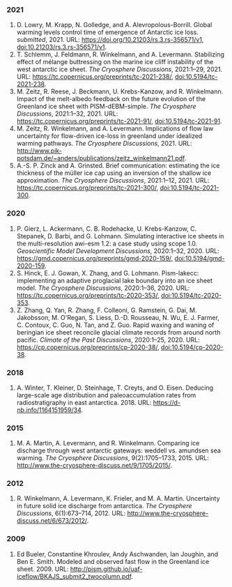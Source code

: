 ### 2021

1. D\. Lowry, M\. Krapp, N\. Golledge, and A\. Alevropolous\-Borrill\. Global warming levels control time of emergence of Antarctic ice loss\. *submitted*, 2021\. URL: [https://doi\.org/10\.21203/rs\.3\.rs\-356571/v1](https://doi.org/10.21203/rs.3.rs-356571/v1), [doi:10\.21203/rs\.3\.rs\-356571/v1](https://doi.org/10.21203/rs.3.rs-356571/v1)\.   
2. T\. Schlemm, J\. Feldmann, R\. Winkelmann, and A\. Levermann\. Stabilizing effect of mélange buttressing on the marine ice cliff instability of the west antarctic ice sheet\. *The Cryosphere Discussions*, 2021:1–29, 2021\. URL: [https://tc\.copernicus\.org/preprints/tc\-2021\-238/](https://tc.copernicus.org/preprints/tc-2021-238/), [doi:10\.5194/tc\-2021\-238](https://doi.org/10.5194/tc-2021-238)\.   
3. M\. Zeitz, R\. Reese, J\. Beckmann, U\. Krebs\-Kanzow, and R\. Winkelmann\. Impact of the melt\-albedo feedback on the future evolution of the Greenland ice sheet with PISM\-dEBM\-simple\. *The Cryosphere Discussions*, 2021:1–32, 2021\. URL: [https://tc\.copernicus\.org/preprints/tc\-2021\-91/](https://tc.copernicus.org/preprints/tc-2021-91/), [doi:10\.5194/tc\-2021\-91](https://doi.org/10.5194/tc-2021-91)\.   
4. M\. Zeitz, R\. Winkelmann, and A\. Levermann\. Implications of flow law uncertainty for flow\-driven ice\-loss in greenland under idealized warming pathways\. *The Cryosphere Discussions*, 2021\. URL: [http://www\.pik\-potsdam\.de/~anders/publications/zeitz\_winkelmann21\.pdf](http://www.pik-potsdam.de/~anders/publications/zeitz_winkelmann21.pdf)\.   
5. A\.\-S\. P\. Zinck and A\. Grinsted\. Brief communication: estimating the ice thickness of the müller ice cap using an inversion of the shallow ice approximation\. *The Cryosphere Discussions*, 2021:1–12, 2021\. URL: [https://tc\.copernicus\.org/preprints/tc\-2021\-300/](https://tc.copernicus.org/preprints/tc-2021-300/), [doi:10\.5194/tc\-2021\-300](https://doi.org/10.5194/tc-2021-300)\.   

### 2020

1. P\. Gierz, L\. Ackermann, C\. B\. Rodehacke, U\. Krebs\-Kanzow, C\. Stepanek, D\. Barbi, and G\. Lohmann\. Simulating interactive ice sheets in the multi\-resolution awi\-esm 1\.2: a case study using scope 1\.0\. *Geoscientific Model Development Discussions*, 2020:1–32, 2020\. URL: [https://gmd\.copernicus\.org/preprints/gmd\-2020\-159/](https://gmd.copernicus.org/preprints/gmd-2020-159/), [doi:10\.5194/gmd\-2020\-159](https://doi.org/10.5194/gmd-2020-159)\.   
2. S\. Hinck, E\. J\. Gowan, X\. Zhang, and G\. Lohmann\. Pism\-lakecc: implementing an adaptive proglacial lake boundary into an ice sheet model\. *The Cryosphere Discussions*, 2020:1–36, 2020\. URL: [https://tc\.copernicus\.org/preprints/tc\-2020\-353/](https://tc.copernicus.org/preprints/tc-2020-353/), [doi:10\.5194/tc\-2020\-353](https://doi.org/10.5194/tc-2020-353)\.   
3. Z\. Zhang, Q\. Yan, R\. Zhang, F\. Colleoni, G\. Ramstein, G\. Dai, M\. Jakobsson, M\. O'Regan, S\. Liess, D\.\-D\. Rousseau, N\. Wu, E\. J\. Farmer, C\. Contoux, C\. Guo, N\. Tan, and Z\. Guo\. Rapid waxing and waning of beringian ice sheet reconcile glacial climate records from around north pacific\. *Climate of the Past Discussions*, 2020:1–25, 2020\. URL: [https://cp\.copernicus\.org/preprints/cp\-2020\-38/](https://cp.copernicus.org/preprints/cp-2020-38/), [doi:10\.5194/cp\-2020\-38](https://doi.org/10.5194/cp-2020-38)\.   

### 2018

1. A\. Winter, T\. Kleiner, D\. Steinhage, T\. Creyts, and O\. Eisen\. Deducing large\-scale age distribution and paleoaccumulation rates from radiostratigraphy in east antarctica\. 2018\. URL: [https://d\-nb\.info/1164151959/34](https://d-nb.info/1164151959/34)\.   

### 2015

1. M\. A\. Martin, A\. Levermann, and R\. Winkelmann\. Comparing ice discharge through west antarctic gateways: weddell vs\. amundsen sea warming\. *The Cryosphere Discussions*, 9\(2\):1705–1733, 2015\. URL: [http://www\.the\-cryosphere\-discuss\.net/9/1705/2015/](http://www.the-cryosphere-discuss.net/9/1705/2015/)\.   

### 2012

1. R\. Winkelmann, A\. Levermann, K\. Frieler, and M\. A\. Martin\. Uncertainty in future solid ice discharge from antarctica\. *The Cryosphere Discussions*, 6\(1\):673–714, 2012\. URL: [http://www\.the\-cryosphere\-discuss\.net/6/673/2012/](http://www.the-cryosphere-discuss.net/6/673/2012/)\.   

### 2009

1. Ed Bueler, Constantine Khroulev, Andy Aschwanden, Ian Joughin, and Ben E\. Smith\. Modeled and observed fast flow in the Greenland ice sheet\. 2009\. URL: [http://pism\.github\.io/uaf\-iceflow/BKAJS\_submit2\_twocolumn\.pdf](http://pism.github.io/uaf-iceflow/BKAJS_submit2_twocolumn.pdf)\.   

